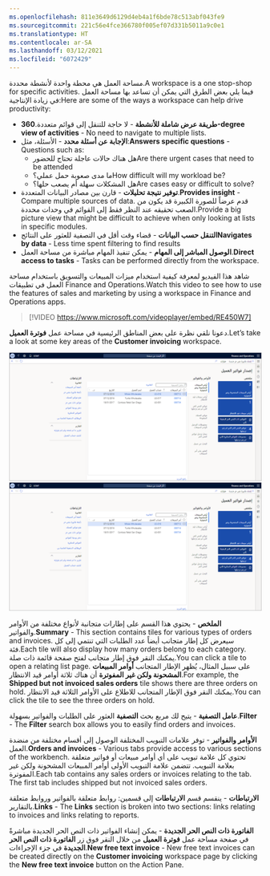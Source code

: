 ```yaml
---
ms.openlocfilehash: 811e3649d6129d4eb4a1f6bde78c513abf043fe9
ms.sourcegitcommit: 221c56e4fce366780f005ef07d331b5011a9c0e1
ms.translationtype: HT
ms.contentlocale: ar-SA
ms.lasthandoff: 03/12/2021
ms.locfileid: "6072429"
---
```

<span data-ttu-id="ceee5-101">مساحة العمل هي محطة واحدة لأنشطة محددة.</span><span class="sxs-lookup"><span data-stu-id="ceee5-101">A workspace is a one stop-shop for specific activities.</span></span> <span data-ttu-id="ceee5-102">فيما يلي بعض الطرق التي يمكن أن تساعد بها مساحة العمل في زيادة الإنتاجية:</span><span class="sxs-lookup"><span data-stu-id="ceee5-102">Here are some of the ways a workspace can help drive productivity:</span></span>

- <span data-ttu-id="ceee5-103">**طريقة عرض شاملة للأنشطة** - لا حاجة للتنقل إلى قوائم متعددة.</span><span class="sxs-lookup"><span data-stu-id="ceee5-103">**360-degree view of activities** - No need to navigate to multiple lists.</span></span>
- <span data-ttu-id="ceee5-104">**الإجابة عن أسئلة محدد** - الأسئلة، مثل:</span><span class="sxs-lookup"><span data-stu-id="ceee5-104">**Answers specific questions** - Questions such as:</span></span>
   - <span data-ttu-id="ceee5-105">هل هناك حالات عاجلة تحتاج للحضور</span><span class="sxs-lookup"><span data-stu-id="ceee5-105">Are there urgent cases that need to be attended</span></span>
   - <span data-ttu-id="ceee5-106">ما مدى صعوبة حمل عملي؟</span><span class="sxs-lookup"><span data-stu-id="ceee5-106">How difficult will my workload be?</span></span>
   - <span data-ttu-id="ceee5-107">هل المشكلات سهلة أم يصعب حلها؟</span><span class="sxs-lookup"><span data-stu-id="ceee5-107">Are cases easy or difficult to solve?</span></span>
- <span data-ttu-id="ceee5-108">**توفير نتيجة تحليلات** - قارن بين مصادر البيانات المتعددة.</span><span class="sxs-lookup"><span data-stu-id="ceee5-108">**Provides insight** - Compare multiple sources of data.</span></span> <span data-ttu-id="ceee5-109">قدم عرضاً للصورة الكبيرة قد يكون من الصعب تحقيقه عند النظر فقط إلى القوائم في وحدات محددة.</span><span class="sxs-lookup"><span data-stu-id="ceee5-109">Provide a big picture view that might be difficult to achieve when only looking at lists in specific modules.</span></span>
- <span data-ttu-id="ceee5-110">**التنقل حسب البيانات** - قضاء وقت أقل في التصفية للعثور على النتائج</span><span class="sxs-lookup"><span data-stu-id="ceee5-110">**Navigates by data** - Less time spent filtering to find results</span></span>
- <span data-ttu-id="ceee5-111">**الوصول المباشر إلى المهام** - يمكن تنفيذ المهام مباشرة من مساحة العمل.</span><span class="sxs-lookup"><span data-stu-id="ceee5-111">**Direct access to tasks** - Tasks can be performed directly from the workspace.</span></span>

<span data-ttu-id="ceee5-112">شاهد هذا الفيديو لمعرفة كيفية استخدام ميزات المبيعات والتسويق باستخدام مساحة العمل في تطبيقات Finance and Operations.</span><span class="sxs-lookup"><span data-stu-id="ceee5-112">Watch this video to see how to use the features of sales and marketing by using a workspace in Finance and Operations apps.</span></span>
 
 > [!VIDEO https://www.microsoft.com/videoplayer/embed/RE450W7]

<span data-ttu-id="ceee5-113">دعونا نلقي نظرة على بعض المناطق الرئيسية في مساحة عمل **فوترة العميل**.</span><span class="sxs-lookup"><span data-stu-id="ceee5-113">Let’s take a look at some key areas of the **Customer invoicing** workspace.</span></span>
 
 <span data-ttu-id="ceee5-114">[![لقطة شاشة للمناطق الرئيسية لمساحة عمل فوترة العميل.](../media/workspace-2.png)](../media/workspace-2.png#lightbox)</span><span class="sxs-lookup"><span data-stu-id="ceee5-114">[![Screenshot of the key areas of the customer invoicing workspace.](../media/workspace-2.png)](../media/workspace-2.png#lightbox)</span></span>
 
<span data-ttu-id="ceee5-115">**الملخص** - يحتوي هذا القسم على إطارات متجانبة لأنواع مختلفة من الأوامر والفواتير.</span><span class="sxs-lookup"><span data-stu-id="ceee5-115">**Summary** - This section contains tiles for various types of orders and invoices.</span></span> <span data-ttu-id="ceee5-116">سيعرض كل إطار متجانب أيضاً عدد الطلبات التي تنتمي إلى كل فئة.</span><span class="sxs-lookup"><span data-stu-id="ceee5-116">Each tile will also display how many orders belong to each category.</span></span> <span data-ttu-id="ceee5-117">يمكنك النقر فوق إطار متجانب لفتح صفحة قائمة ذات صلة.</span><span class="sxs-lookup"><span data-stu-id="ceee5-117">You can click a tile to open a relating list page.</span></span> <span data-ttu-id="ceee5-118">على سبيل المثال، يُظهر الإطار المتجانب **أوامر المبيعات المشحونة ولكن غير المفوترة** أن هناك ثلاثة أوامر قيد الانتظار.</span><span class="sxs-lookup"><span data-stu-id="ceee5-118">For example, the **Shipped but not invoiced sales orders** tile shows there are three orders on hold.</span></span> <span data-ttu-id="ceee5-119">يمكنك النقر فوق الإطار المتجانب للاطلاع على الأوامر الثلاثة قيد الانتظار.</span><span class="sxs-lookup"><span data-stu-id="ceee5-119">You can click the tile to see the three orders on hold.</span></span>

<span data-ttu-id="ceee5-120">**عامل التصفية** - يتيح لك مربع بحث **التصفية** العثور على الطلبات والفواتير بسهولة.</span><span class="sxs-lookup"><span data-stu-id="ceee5-120">**Filter** - The **Filter** search box allows you to easily find orders and invoices.</span></span>

<span data-ttu-id="ceee5-121">**الأوامر والفواتير** - توفر علامات التبويب المختلفة الوصول إلى أقسام مختلفة من منضدة العمل.</span><span class="sxs-lookup"><span data-stu-id="ceee5-121">**Orders and invoices** - Various tabs provide access to various sections of the workbench.</span></span> <span data-ttu-id="ceee5-122">تحتوي كل علامة تبويب على أي أوامر مبيعات أو فواتير متعلقة بعلامة التبويب. تتضمن علامة التبويب الأولى أوامر المبيعات المشحونة ولكن غير المفوترة.</span><span class="sxs-lookup"><span data-stu-id="ceee5-122">Each tab contains any sales orders or invoices relating to the tab. The first tab includes shipped but not invoiced sales orders.</span></span>

<span data-ttu-id="ceee5-123">**الارتباطات** - ينقسم قسم **الارتباطات** إلى قسمين: روابط متعلقة بالفواتير وروابط متعلقة بالتقارير.</span><span class="sxs-lookup"><span data-stu-id="ceee5-123">**Links** - The **Links** section is broken into two sections: links relating to invoices and links relating to reports.</span></span>

<span data-ttu-id="ceee5-124">**الفاتورة ذات النص الحر الجديدة** - يمكن إنشاء الفواتير ذات النص الحر الجديدة مباشرةً في صفحة مساحة عمل **فوترة العميل** من خلال النقر فوق زر **الفاتورة ذات النص الحر الجديدة** في جزء الإجراءات.</span><span class="sxs-lookup"><span data-stu-id="ceee5-124">**New free text invoice** - New free text invoices can be created directly on the **Customer invoicing** workspace page by clicking the **New free text invoice** button on the Action Pane.</span></span>